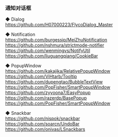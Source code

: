### 通知对话框

◆ Dialog   
https://github.com/H07000223/FlycoDialog_Master  

◆ Notification  
https://github.com/burgessjp/MeiZhuNotification  
https://github.com/nshmura/strictmode-notifier  
https://github.com/wenmingvs/NotifyUtil  
https://github.com/liuguangqiang/CookieBar  


◆ PopupWindow  
https://github.com/kakajika/RelativePopupWindow  
https://github.com/ViHtarb/Tooltip  
https://github.com/dupengtao/BubbleTextView  
https://github.com/PopFisher/SmartPopupWindow   
https://github.com/zyyoona7/EasyPopup  
https://github.com/razerdp/BasePopup  
https://github.com/PopFisher/SmartPopupWindow  


◆ Snackbar  
https://github.com/nispok/snackbar  
https://github.com/soarcn/UndoBar  
https://github.com/onivas/LSnackbars    

